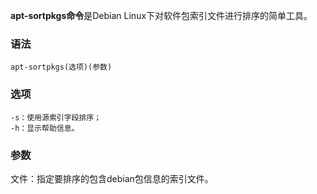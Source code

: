 **apt-sortpkgs命令**是Debian Linux下对软件包索引文件进行排序的简单工具。

### 语法  

```
apt-sortpkgs(选项)(参数)
```

### 选项  

```
-s：使用源索引字段排序；
-h：显示帮助信息。
```

### 参数  

文件：指定要排序的包含debian包信息的索引文件。